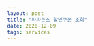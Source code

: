 ```yaml
---
layout: post
title: "파파존스 할인쿠폰 조회"
date: 2020-12-09
tags: services
---
```


<!-- <link type="text/css" rel="stylesheet" href="/assets/vendor/jsgrid_v1.5.3/css/jsgrid-theme.min.css"/> -->
<!-- <link type="text/css" rel="stylesheet" href="/assets/vendor/jsgrid_v1.5.3/css/jsgrid.min.css"/> -->
<!-- <script src="/assets/vendor/jsgrid_v1.5.3/js/jsgrid.min.js"></script> -->
<div id="storeGrid"></div>
<div id="couponGrid"></div>

<script>
dependencyPromise
.then(() =>
  Promise.all([
    includeResource('/assets/vendor/jsgrid_v1.5.3/css/jsgrid-theme.min.css', css),
    includeResource('/assets/vendor/jsgrid_v1.5.3/css/jsgrid.min.css', script),
    includeResource('/assets/vendor/jsgrid_v1.5.3/js/jsgrid.min.js', script)
  ])
)
.then(() => papajohns())
;

function papajohns() {
  $(document).ready(function(){

    let sharedData = {
         currentLocationName: null,
         selectedSszstoreid: 0,
     };

     function isFilterEmpty(filterObj) {
         let filterEmpty = true;
         for(filterKey in filterObj) {
             if(filterObj[filterKey]) {
                 filterEmpty = false;
                 break;
             }
         }
         return filterEmpty;
     }

     function filteringData(filterObj, filterTargetDataArr) {
         return filterTargetDataArr.filter((filterTarget) => {
             //logger.log(`filter target ->`, filterTarget);
             if(isFilterEmpty(filterObj)) {
                 return true;
             }
             let isFiltered = false;
             for(filterKey in filterObj) {
                 let filterValue = filterObj[filterKey];
                 if(filterValue) {
                     //logger.log(`filter value -> ${filterValue}, filter target -> ${filterTarget[filterKey]}, indexOf -> ${filterTarget[filterKey].indexOf(filterValue)}`);
                     if(filterTarget[filterKey].indexOf(filterValue) >= 0) {
                         isFiltered = true;
                         break;
                     }
                 }
             }
             return isFiltered;
         });
     }

     navigator.geolocation.getCurrentPosition(function(pos) {
         const apiKey = 'AIzaSyATNATgEjLVDxo4zAEuurszwREhK3HVvBw';
         var latitude = pos.coords.latitude;
         var longitude = pos.coords.longitude;
         logger.log("current latitude, longitude : " + latitude + ", "+ longitude);
         $.ajax({
             url: `https://maps.googleapis.com/maps/api/geocode/json?latlng=${latitude},${longitude}&key=${apiKey}`,
             type: 'get',
             success: (data) => {
                 logger.log('success data ->', data);
                 if(data.results && data.results.length > 0) {
                     targetAddressName = data.results[0].address_components[2].long_name;
                     logger.log('target address name -> ' + targetAddressName);
                     sharedData.currentLocationName = targetAddressName;
                     $('#storeGrid').jsGrid('loadData');
                 }
             },
             error: (data) => logger.log('error data ->', data),
         });
     });

     let storeDataArr = null;
     let storeController = {
         loadData: function(filterObj) {
             if(sharedData.currentLocationName) {
                 filterObj['szaaddr'] = sharedData.currentLocationName;
                 sharedData.currentLocationName = null;
             }
             logger.log('load data', filterObj);
             let prom = new Promise((resolve, reject) => {
                 if(storeDataArr) {
                     resolve(filteringData(filterObj, storeDataArr));
                 } else {
                     $.ajax({
                         url: 'https://pji.co.kr/get.do?ex=Store&ac=getstores&szdocd=&szsicd=&szname=&szstoreid=',
                         type: 'get',
                         dataType: 'jsonp',
                         crossDomain: true,
                         success: (dataArr) => {
                             logger.log('success data -> ', dataArr)
                             storeDataArr = dataArr;
                             resolve(filteringData(filterObj, storeDataArr));
                         },
                         error: (data) => {
                             console.error('error data -> ', data);
                             reject(data);
                         },
                     });
                 }
             });
             return prom;
         },
     };

   logger.log('store controller init ok.');

     $("#storeGrid").jsGrid({
         width: "100%",
         height: "400px",

         autoload: true,
         filtering: true,
         //inserting: true,
         //editing: true,
         sorting: true,
         paging: true,

         controller: storeController,
         rowClick: (clickInfo) => {
             logger.log('row click ->', clickInfo);
             sharedData.selectedSszstoreid = clickInfo.item.szstoreid;
             logger.log('shared data ->', sharedData);
             $('#couponGrid').jsGrid('loadData');
         },

         fields: [
             { name: "szaaddr", type: "text", title: '지점주소', width: 150, validate: "required" },
             { name: "szname", type: "text", title: '지점명', width: 200 },
         ]
     });

   logger.log('store grid init ok.');

     let couponController = {
         loadData: function(filterObj) {
             logger.log('load data', filterObj);
             let prom = new Promise((resolve, reject) => {
             $.ajax({
                 url: 'https://pji.co.kr/get.do?ex=Coupon&ac=selectCoupon&szDiscountCode=&nStoreId=' + sharedData.selectedSszstoreid,
                 type: 'get',
                 dataType: 'jsonp',
                 crossDomain: true,
                 success: (dataArr) => {
                     logger.log('success data -> ', dataArr)
                     resolve(filteringData(filterObj, dataArr));
                 },
                 error: (data) => {
                     console.error('error data -> ', data);
                     reject(data);
                 },
             });
             });
             return prom;
         },
     };

     logger.log('store controller init ok.');

     $("#couponGrid").jsGrid({
         width: "100%",
         height: "400px",

         //autoload: true,
         filtering: true,
         //inserting: true,
         //editing: true,
         sorting: true,
         paging: true,

         controller: couponController,

         fields: [
             { name: "szdiscountnamelocal", type: "text", title: '쿠폰명', width: 150, validate: "required" },
             { name: "szdiscountcode", type: "text", title: '쿠폰코드', width: 200 },
         ],
     });

     logger.log('store grid init ok.');

  });  
}
</script>
